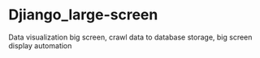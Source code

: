 # Djiango_large-screen
Data visualization big screen, crawl data to database storage, big screen display automation
